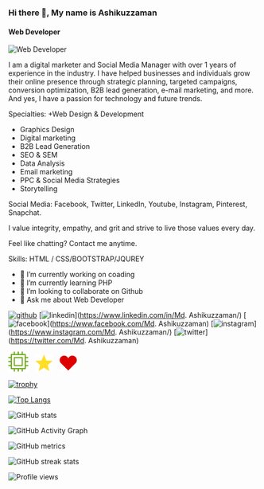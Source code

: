 ### Hi there 👋, My name is Ashikuzzaman
#### Web Developer
![Web Developer](https://media.licdn.com/dms/image/D5616AQHUp8hdwrqz5A/profile-displaybackgroundimage-shrink_350_1400/0/1672231958145?e=1680134400&v=beta&t=us9cKfet2R5yv5Cb6XGG6LH-vneDuywUOswgYaGqjsA)

I am a digital marketer and Social Media Manager with over 1 years of experience in the industry.
I have helped businesses and individuals grow their online presence through strategic planning, targeted campaigns, conversion optimization, B2B lead generation, e-mail marketing, and more. And yes, I have a passion for technology and future trends.

Specialties:
+Web Design & Development
+ Graphics Design
+ Digital marketing
+ B2B Lead Generation
+ SEO & SEM
+ Data Analysis
+ Email marketing
+ PPC & Social Media Strategies
+ Storytelling

Social Media: Facebook, Twitter, LinkedIn, Youtube, Instagram, Pinterest, Snapchat.

I value integrity, empathy, and grit and strive to live those values every day.

Feel like chatting? Contact me anytime.

Skills:  HTML / CSS/BOOTSTRAP/JQUREY

- 🔭 I’m currently working on coading 
- 🌱 I’m currently learning PHP 
- 👯 I’m looking to collaborate on Github 
- 💬 Ask me about Web Developer 


[<img src='https://cdn.jsdelivr.net/npm/simple-icons@3.0.1/icons/github.svg' alt='github' height='40'>](https://github.com/ashikwd)  [<img src='https://cdn.jsdelivr.net/npm/simple-icons@3.0.1/icons/linkedin.svg' alt='linkedin' height='40'>](https://www.linkedin.com/in/Md. Ashikuzzaman/)  [<img src='https://cdn.jsdelivr.net/npm/simple-icons@3.0.1/icons/facebook.svg' alt='facebook' height='40'>](https://www.facebook.com/Md. Ashikuzzaman)  [<img src='https://cdn.jsdelivr.net/npm/simple-icons@3.0.1/icons/instagram.svg' alt='instagram' height='40'>](https://www.instagram.com/Md. Ashikuzzaman/)  [<img src='https://cdn.jsdelivr.net/npm/simple-icons@3.0.1/icons/twitter.svg' alt='twitter' height='40'>](https://twitter.com/Md. Ashikuzzaman)  

<a href='https://docs.github.com/en/developers'><img src='https://raw.githubusercontent.com/acervenky/animated-github-badges/master/assets/devbadge.gif' width='40' height='40'></a> <a href='https://stars.github.com/'><img src='https://raw.githubusercontent.com/acervenky/animated-github-badges/master/assets/starbadge.gif' width='35' height='35'></a> <a href='https://docs.github.com/en/github/supporting-the-open-source-community-with-github-sponsors'><img src='https://raw.githubusercontent.com/acervenky/animated-github-badges/master/assets/sponsorbadge.gif' width='35' height='35'></a> 

[![trophy](https://github-profile-trophy.vercel.app/?username=ashikwd)](https://github.com/ryo-ma/github-profile-trophy)

[![Top Langs](https://github-readme-stats.vercel.app/api/top-langs/?username=ashikwd)](https://github.com/anuraghazra/github-readme-stats)

![GitHub stats](https://github-readme-stats.vercel.app/api?username=ashikwd&show_icons=true&count_private=true)  

![GitHub Activity Graph](https://activity-graph.herokuapp.com/graph?username=ashikwd)  

![GitHub metrics](https://metrics.lecoq.io/ashikwd)  

![GitHub streak stats](https://streak-stats.demolab.com/?user=ashikwd)  

![Profile views](https://gpvc.arturio.dev/ashikwd)  
